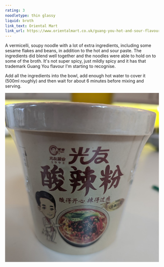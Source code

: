 ```yaml
---
rating: 3
noodletype: thin glassy
liquid: broth
link_text: Oriental Mart
link_url: https://www.orientalmart.co.uk/guang-you-hot-and-sour-flavour-vermicelli-bowl
---
```


A vermicelli, soupy noodle with a lot of extra ingredients, including some sesame flakes and beans, in addition to the hot and sour paste.  The ingredients did blend well together and the noodles were able to hold on to some of the broth.  It's not super spicy, just mildly spicy and it has that trademark Guang You flavour I'm starting to recognise. 

Add all the ingredients into the bowl, add enough hot water to cover it (500ml roughly) and then wait for about 6 minutes before mixing and serving. 


![Guang You Hot and Sour Flavor Vermicelli](images/028.jpg)